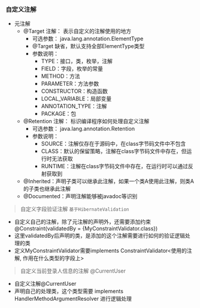### 自定义注解
+ 元注解
    - @Target 注解： 表示自定义的注解使用的地方
        * 可选参数： java.lang.annotation.ElementType
        * @Target 缺省，默认支持全部ElementType类型
        * 参数说明：
            * TYPE：接口，类，枚举，注解
            * FIELD：字段，枚举的常量
            * METHOD：方法
            * PARAMETER：方法参数
            * CONSTRUCTOR：构造函数
            * LOCAL_VARIABLE：局部变量
            * ANNOTATION_TYPE：注解
            * PACKAGE：包
    - @Retention 注解： 标识编译程序如何处理自定义注解
        * 可选参数： java.lang.annotation.Retention
        * 参数说明：
            * SOURCE：注解仅存在于源码中，在class字节码文件中不包含
            * CLASS：默认的保留策略，注解在class字节码文件中存在，但运行时无法获取
            * RUNTIME：注解在class字节码文件中存在，在运行时可以通过反射获取到
    - @Inherited：声明子类可以继承此注解，如果一个类A使用此注解，则类A的子类也继承此注解
    - @Documented：声明注解能够被javadoc等识别
    
> 自定义字段验证注解 `基于HibernateValidation`

+ 自定义自己的注解，除了元注解的声明外，还需要添加约束 @Constraint(validatedBy = {MyConstraintValidator.class})
+ 这里validatedBy后声明的类，是添加的这个注解需要进行如何的验证逻辑处理的类
+ 定义MyConstraintValidator需要implements ConstraintValidator<使用的注解, 作用在什么类型的字段上>

> 自定义当前登录人信息的注解 @CurrentUser

+ 自定义注解@CurrentUser
+ 声明自己的处理类，这个类型需要 implements HandlerMethodArgumentResolver 进行逻辑处理
